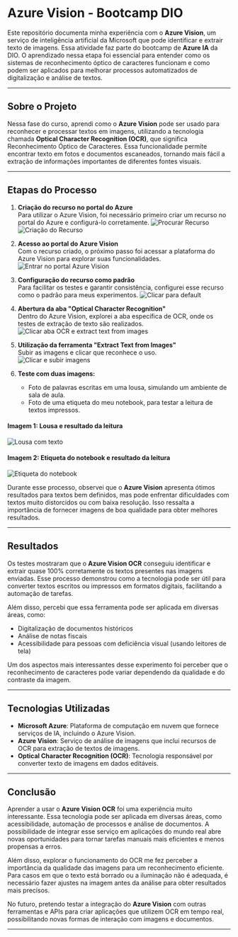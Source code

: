 # Azure Vision - Bootcamp DIO

Este repositório documenta minha experiência com o **Azure Vision**, um serviço de inteligência artificial da Microsoft que pode identificar e extrair texto de imagens. Essa atividade faz parte do bootcamp de **Azure IA** da DIO. O aprendizado nessa etapa foi essencial para entender como os sistemas de reconhecimento óptico de caracteres funcionam e como podem ser aplicados para melhorar processos automatizados de digitalização e análise de textos.

---

## Sobre o Projeto

Nessa fase do curso, aprendi como o **Azure Vision** pode ser usado para reconhecer e processar textos em imagens, utilizando a tecnologia chamada **Optical Character Recognition (OCR)**, que significa Reconhecimento Óptico de Caracteres. Essa funcionalidade permite encontrar texto em fotos e documentos escaneados, tornando mais fácil a extração de informações importantes de diferentes fontes visuais.

---

## Etapas do Processo

1. **Criação do recurso no portal do Azure**  
   Para utilizar o Azure Vision, foi necessário primeiro criar um recurso no portal do Azure e configurá-lo corretamente.
![Procurar Recurso](1.jpg)
![Criação do Recurso](2.jpg)

3. **Acesso ao portal do Azure Vision**  
   Com o recurso criado, o próximo passo foi acessar a plataforma do Azure Vision para explorar suas funcionalidades.
![Entrar no portal Azure Vision](3.jpg)

4. **Configuração do recurso como padrão**  
   Para facilitar os testes e garantir consistência, configurei esse recurso como o padrão para meus experimentos.
![Clicar para default](4.jpg)

5. **Abertura da aba "Optical Character Recognition"**  
   Dentro do Azure Vision, explorei a aba específica de OCR, onde os testes de extração de texto são realizados.
![Clicar aba OCR e extract text from images](5.jpg)

6. **Utilização da ferramenta "Extract Text from Images"**  
   Subir as imagens e clicar que reconhece o uso.
   ![Clicar e subir imagens](6.jpg)

8. **Teste com duas imagens:**
   - Foto de palavras escritas em uma lousa, simulando um ambiente de sala de aula.
   - Foto de uma etiqueta do meu notebook, para testar a leitura de textos impressos.

  #### Imagem 1: Lousa e resultado da leitura
![Lousa com texto](9.jpg)

#### Imagem 2: Etiqueta do notebook e resultado da leitura
![Etiqueta do notebook](10.jpg)

Durante esse processo, observei que o **Azure Vision** apresenta ótimos resultados para textos bem definidos, mas pode enfrentar dificuldades com textos muito distorcidos ou com baixa resolução. Isso ressalta a importância de fornecer imagens de boa qualidade para obter melhores resultados.

---

## Resultados

Os testes mostraram que o **Azure Vision OCR** conseguiu identificar e extrair quase 100% corretamente os textos presentes nas imagens enviadas. Esse processo demonstrou como a tecnologia pode ser útil para converter textos escritos ou impressos em formatos digitais, facilitando a automação de tarefas.

Além disso, percebi que essa ferramenta pode ser aplicada em diversas áreas, como:
- Digitalização de documentos históricos
- Análise de notas fiscais
- Acessibilidade para pessoas com deficiência visual (usando leitores de tela)

Um dos aspectos mais interessantes desse experimento foi perceber que o reconhecimento de caracteres pode variar dependendo da qualidade e do contraste da imagem.

---

## Tecnologias Utilizadas

- **Microsoft Azure**: Plataforma de computação em nuvem que fornece serviços de IA, incluindo o Azure Vision.
- **Azure Vision**: Serviço de análise de imagens que inclui recursos de OCR para extração de textos de imagens.
- **Optical Character Recognition (OCR)**: Tecnologia responsável por converter texto de imagens em dados editáveis.

---

## Conclusão

Aprender a usar o **Azure Vision OCR** foi uma experiência muito interessante. Essa tecnologia pode ser aplicada em diversas áreas, como acessibilidade, automação de processos e análise de documentos. A possibilidade de integrar esse serviço em aplicações do mundo real abre novas oportunidades para tornar tarefas manuais mais eficientes e menos propensas a erros.

Além disso, explorar o funcionamento do OCR me fez perceber a importância da qualidade das imagens para um reconhecimento eficiente. Para casos em que o texto está borrado ou a iluminação não é adequada, é necessário fazer ajustes na imagem antes da análise para obter resultados mais precisos.

No futuro, pretendo testar a integração do **Azure Vision** com outras ferramentas e APIs para criar aplicações que utilizem OCR em tempo real, possibilitando novas formas de interação com imagens e documentos.

---
